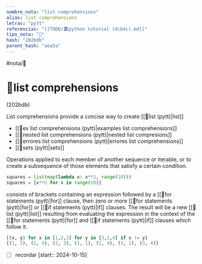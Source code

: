 ```yaml
---
nombre_nota: "list comprehensions"
alias: list comprehensions
letras: "pytt"
referencias: "[[TODO/🏛️python tutorial (dcb4c).md]]"
tipo_nota: "📑"
hash: "202bdb"
parent_hash: "aea5a"
---
```


#nota/📑

# 📑list comprehensions
<div class="hash">(202bdb)</div>

List comprehensions provide a concise way to create [[📑list (pytt)|list]]


- [[📑ex list comprehensions (pytt)|examples list comprehensions]]
- [[📑nested list comprehensions (pytt)|nested list compresions]]
- [[📑errores list comprehensions (pytt)|errores list comprehensions]]
- [[📑sets (pytt)|sets]]


Operations applied to each member of another sequence or iterable, or to create a subsequence of those elements that satisfy a certain condition.


```python
squares = list(map(lambda x: x**2, range(10)))
squares = [x**2 for x in range(10)]
```


consists of brackets containing an expression followed by a [[📑for statements (pytt)|for]] clause, then zero or more [[📑for statements (pytt)|for]] or  [[📑if statements (pytt)|if]] clauses.
The result will be a new [[📑list (pytt)|list]] resulting from evaluating the expression in the context of the [[📑for statements (pytt)|for]] and  [[📑if statements (pytt)|if]] clauses which follow it.

```python
[(x, y) for x in [1,2,3] for y in [3,1,4] if x != y]
[(1, 3), (1, 4), (2, 3), (2, 1), (2, 4), (3, 1), (3, 4)]
```



- [ ] recordar  [start:: 2024-10-15]